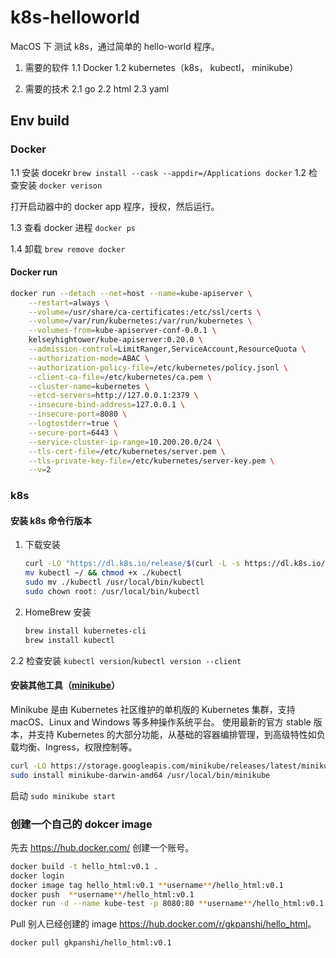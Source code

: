 # k8s-helloworld

MacOS 下 测试 k8s，通过简单的 hello-world 程序。

1. 需要的软件
1.1 Docker
1.2 kubernetes（k8s， kubectl， minikube）

2. 需要的技术
2.1 go
2.2 html
2.3 yaml

## Env build

### Docker

1.1 安装 docekr `brew install --cask --appdir=/Applications docker`
1.2 检查安装 `docker verison`

打开启动器中的 docker app 程序，授权，然后运行。

1.3 查看 docker 进程 `docker ps`

1.4 卸载 `brew remove docker`

#### Docker run

```bash
docker run --detach --net=host --name=kube-apiserver \
    --restart=always \
    --volume=/usr/share/ca-certificates:/etc/ssl/certs \
    --volume=/var/run/kubernetes:/var/run/kubernetes \
    --volumes-from=kube-apiserver-conf-0.0.1 \
    kelseyhightower/kube-apiserver:0.20.0 \
    --admission-control=LimitRanger,ServiceAccount,ResourceQuota \
    --authorization-mode=ABAC \
    --authorization-policy-file=/etc/kubernetes/policy.jsonl \
    --client-ca-file=/etc/kubernetes/ca.pem \
    --cluster-name=kubernetes \
    --etcd-servers=http://127.0.0.1:2379 \
    --insecure-bind-address=127.0.0.1 \
    --insecure-port=8080 \
    --logtostderr=true \
    --secure-port=6443 \
    --service-cluster-ip-range=10.200.20.0/24 \
    --tls-cert-file=/etc/kubernetes/server.pem \
    --tls-private-key-file=/etc/kubernetes/server-key.pem \
    --v=2
```

### k8s

#### 安装 k8s 命令行版本

1. 下载安装

    ```bash
    curl -LO "https://dl.k8s.io/release/$(curl -L -s https://dl.k8s.io/release/stable.txt)/bin/darwin/amd64/kubectl"
    mv kubectl ~/ && chmod +x ./kubectl
    sudo mv ./kubectl /usr/local/bin/kubectl
    sudo chown root: /usr/local/bin/kubectl
    ```

2. HomeBrew 安装

    ```bash
    brew install kubernetes-cli
    brew install kubectl
    ```

2.2 检查安装 `kubectl version`/`kubectl version --client`

#### 安装其他工具（[minikube](https://minikube.sigs.k8s.io/docs/)）

Minikube 是由 Kubernetes 社区维护的单机版的 Kubernetes 集群，支持 macOS、Linux and Windows 等多种操作系统平台。
使用最新的官方 stable 版本，并支持 Kubernetes 的大部分功能，从基础的容器编排管理，到高级特性如负载均衡、Ingress，权限控制等。

```bash
curl -LO https://storage.googleapis.com/minikube/releases/latest/minikube-darwin-amd64
sudo install minikube-darwin-amd64 /usr/local/bin/minikube
```

启动 `sudo minikube start`

### 创建一个自己的 dokcer image

先去 <https://hub.docker.com/> 创建一个账号。

```bash
docker build -t hello_html:v0.1 .
docker login
docker image tag hello_html:v0.1 **username**/hello_html:v0.1
docker push  **username**/hello_html:v0.1
docker run -d --name kube-test -p 8080:80 **username**/hello_html:v0.1
```

Pull 别人已经创建的 image <https://hub.docker.com/r/gkpanshi/hello_html>。

```bash
docker pull gkpanshi/hello_html:v0.1
```
